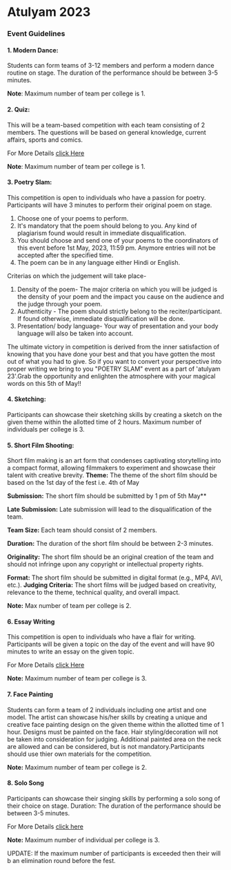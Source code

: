 # Atulyam 2023

### Event Guidelines 

#### 1. Modern Dance:
 Students can form teams of 3-12 members and perform a modern dance routine on stage. The duration of the performance should be between 3-5 minutes.

**Note**: Maximum number of team per college is 1.

#### 2.  Quiz:
This will be a team-based competition with each team consisting of 2 members. The questions will be based on general knowledge, current affairs, sports and comics. 

For More Details [click Here](https://drive.google.com/file/d/1so6-bp7Qk236h4Aca1xzbu_SnHXiQ8eq/view?usp=sharing)



**Note**: Maximum number of team per college is 1.

#### 3. Poetry Slam:
This competition is open to individuals who have a passion for poetry. Participants will have 3 minutes to perform their original poem on stage.
1) Choose one of your poems to perform.
2) It's mandatory that the poem should belong to you. Any kind of plagiarism found would result in immediate disqualification.
3)  You should choose and send one of your poems to the coordinators of this event before 1st May, 2023, 11:59 pm. Anymore entries will not be accepted after the specified time.
4) The poem can be in any language either Hindi or English. 

Criterias on which the judgement will take place-
1) Density of the poem- 
The major criteria on which you will be judged is the density of your poem and the impact you cause on the audience and the judge through your poem.
2) Authenticity - 
The poem should strictly belong to the reciter/participant. If found otherwise, immediate disqualification will be done. 
3) Presentation/ body language-
Your way of presentation and your body language will also be taken into account.

The ultimate victory in competition is derived from the inner satisfaction of knowing that you have done your best and that you have gotten the most out of what you had to give. So if you want to convert your perspective into proper writing we bring to you "POETRY SLAM" event as a part of 'atulyam 23'.Grab the opportunity and enlighten the atmosphere with your magical words on this 5th of May!!


#### 4. Sketching: 
Participants can showcase their sketching skills by creating a sketch on the given theme within the allotted time of 2 hours.
Maximum number of individuals per college is 3.

#### 5. Short Film Shooting: 
Short film making is an art form that condenses captivating storytelling into a compact format, allowing filmmakers to experiment and showcase their talent with creative brevity.
**Theme:** The theme of the short film should be based on the 1st day of the fest i.e. 4th of May

**Submission:** The short film should be submitted by 1 pm of 5th May**

**Late Submission:** Late submission will lead to the disqualification of the team.

**Team Size:** Each team should consist of 2 members.

**Duration:** The duration of the short film should be between 2-3 minutes.

**Originality:** The short film should be an original creation of the team and should not infringe upon any copyright or intellectual property rights.

**Format:** The short film should be submitted in digital format (e.g., MP4, AVI, etc.).
**Judging Criteria:** The short films will be judged based on creativity, relevance to the theme, technical quality, and overall impact.

**Note:** Max number of team per college is 2. 

#### 6. Essay Writing
This competition is open to individuals who have a flair for writing. Participants will be given a topic on the day of the event and will have 90 minutes to write an essay on the given topic. 

For More Details [click Here](https://drive.google.com/file/d/1Y_rrJqbp2ax2gT7N_Ut85oB5PajdBZp1/view?usp=sharing)

**Note:** Maximum number of team per college is 3.

#### 7. Face Painting
Students can form a team of 2 individuals including one artist and one model. The artist can showcase his/her skills by creating a unique and creative face painting design on the given theme within the allotted time of 1 hour. Designs must be painted on the face. Hair styling/decoration will not be taken into consideration for judging. Additional painted area on the neck are allowed and can be considered, but is not mandatory.Participants should use thier own materials for the competition.


**Note:** Maximum number of team per college is 2.

#### 8. Solo Song
Participants can showcase their singing skills by performing a solo song of their choice on stage. 
Duration: The duration of the performance should be between 3-5 minutes.

For More Details [click here](https://drive.google.com/file/d/1W7w-wcOeNK3fQssOBEPN-qXMaO07qoLR/view?usp=sharing) 

**Note:** Maximum number of individual per college is 3.



UPDATE: If the maximum number of participants is  exceeded then their will b an elimination round before the fest.
